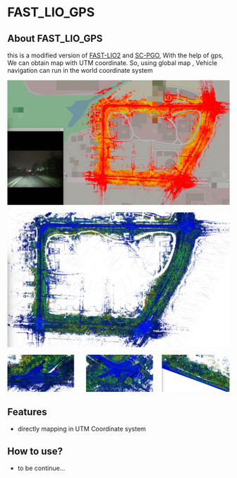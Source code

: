 # FAST_LIO_GPS


## About FAST_LIO_GPS
this is a  modified version of  [FAST-LIO2](https://github.com/hku-mars/FAST_LIO) and [SC-PGO](https://github.com/gisbi-kim/SC-A-LOAM),  With the help of gps, We can  obtain map with UTM coordinate. So, using global map , Vehicle navigation can run in the world coordinate system



![avatar](./docs/live_map.jpg)

![avatar](./docs/map.png)

![avatar](./docs/submap4.png)


## Features
-  directly mapping in UTM Coordinate system

## How to use?
-  
    to be continue...




